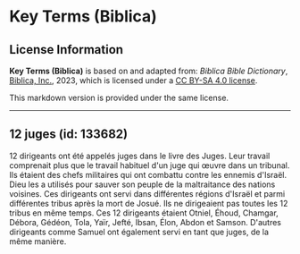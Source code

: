 # Key Terms (Biblica)

## License Information

**Key Terms (Biblica)** is based on and adapted from: _Biblica Bible Dictionary_, [Biblica, Inc.](https://www.biblica.com/), 2023, which is licensed under a [CC BY-SA 4.0 license](https://creativecommons.org/licenses/by-sa/4.0/legalcode.en).

This markdown version is provided under the same license.



--------------------------------

## 12 juges (id: 133682)

12 dirigeants ont été appelés juges dans le livre des Juges. Leur travail comprenait plus que le travail habituel d'un juge qui œuvre dans un tribunal. Ils étaient des chefs militaires qui ont combattu contre les ennemis d'Israël. Dieu les a utilisés pour sauver son peuple de la maltraitance des nations voisines. Ces dirigeants ont servi dans différentes régions d'Israël et parmi différentes tribus après la mort de Josué. Ils ne dirigeaient pas toutes les 12 tribus en même temps. Ces 12 dirigeants étaient Otniel, Éhoud, Chamgar, Débora, Gédéon, Tola, Yaïr, Jefté, Ibsan, Élon, Abdon et Samson. D'autres dirigeants comme Samuel ont également servi en tant que juges, de la même manière.


